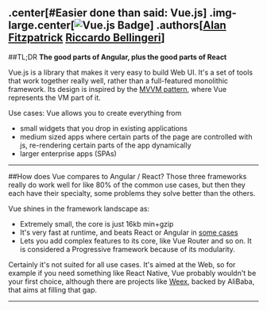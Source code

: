 .center[#Easier done than said: Vue.js]
.img-large.center[![Vue.js Badge](assets/vue-badge.png)]
.authors[[Alan Fitzpatrick](afitzpatrick@gilt.com) [Riccardo Bellingeri](rbellingeri@gilt.com)]
---
##TL;DR
**The good parts of Angular, plus the good parts of React**

Vue.js is a library that makes it very easy to build Web UI. It's a set of tools that work together really well, rather than a full-featured monolithic framework.
Its design is inspired by the [MVVM pattern](https://addyosmani.com/resources/essentialjsdesignpatterns/book/#detailmvvm), where Vue represents the VM part of it.

Use cases: Vue allows you to create everything from
- small widgets that you drop in existing applications
- medium sized apps where certain parts of the page are controlled with js, re-rendering certain parts of the app dynamically 
- larger enterprise apps (SPAs)
---
##How does Vue compares to Angular / React?
Those three frameworks really do work well for like 80% of the common use cases, but then they each have their specialty, some problems they solve better than the others.

Vue shines in the framework landscape as: 
- Extremely small, the core is just 16kb min+gzip 
- It's very fast at runtime, and beats React or Angular in [some cases](https://rawgit.com/krausest/js-framework-benchmark/master/webdriver-ts/table.html)
- Lets you add complex features to its core, like Vue Router and so on. It is considered a Progressive framework because of its modularity.

Certainly it's not suited for all use cases. It's aimed at the Web, so for example if you need something like React Native, Vue probably wouldn't be your first choice, although there are projects like [Weex](https://weex.apache.org/), backed by AliBaba, that aims at filling that gap.

---

[blogpost]: (http://blog.evanyou.me/2015/10/25/vuejs-re-introduction/)
[jsjabber]: (https://devchat.tv/js-jabber/187-jsj-vue-js-with-evan-you)
